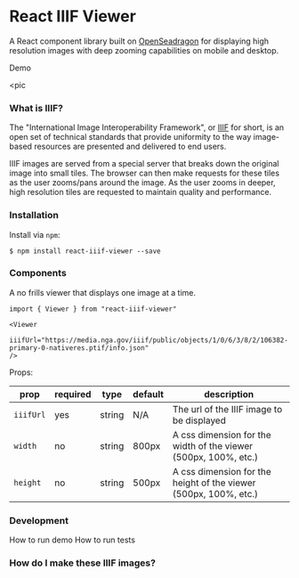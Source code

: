 # React IIIF Viewer

A React component library built on [OpenSeadragon](https://openseadragon.github.io/) for displaying high resolution images with deep zooming capabilities on mobile and desktop.

Demo

<pic

### What is IIIF?

The "International Image Interoperability Framework", or [IIIF](https://iiif.io/) for short, is an open set of technical standards that provide uniformity to the way image-based resources are presented and delivered to end users.

IIIF images are served from a special server that breaks down the original image into small tiles. The browser can then make requests for these tiles as the user zooms/pans around the image. As the user zooms in deeper, high resolution tiles are requested to maintain quality and performance.

### Installation

Install via `npm`:

```
$ npm install react-iiif-viewer --save
```

### Components
A no frills viewer that displays one image at a time.

```
import { Viewer } from "react-iiif-viewer"

<Viewer
  iiifUrl="https://media.nga.gov/iiif/public/objects/1/0/6/3/8/2/106382-primary-0-nativeres.ptif/info.json"
/>
```

Props:


| prop      | required | type   | default | description                                                      |
|-----------|----------|--------|---------|------------------------------------------------------------------|
| `iiifUrl` | yes      | string | N/A     | The url of the IIIF image to be displayed                        |
| `width`   | no       | string | 800px   | A css dimension for the width of the viewer (500px, 100%, etc.)  |
| `height`  | no       | string | 500px   | A css dimension for the height of the viewer (500px, 100%, etc.) |


### Development

How to run demo
How to run tests

### How do I make these IIIF images?
